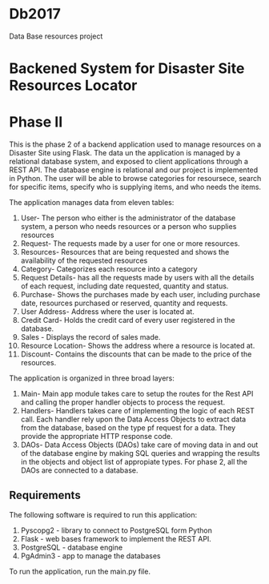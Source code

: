 # Db2017
Data Base resources project

# Backened System for Disaster Site Resources Locator
# Phase II


This is the phase 2 of a backend application used to manage resources on a Disaster Site using Flask.
The data un the application is managed by a relational database system, and exposed to client applications through
a REST API. The database engine is relational and our project is implemented in Python.
The user will be able to browse categories for resoursece, search for specific items, specify who is supplying items,
and who needs the items.

The application manages data from eleven tables:
1. User- The person who either is the administrator of the database system, a person who needs resources or a person who supplies resources
2. Request- The requests made by a user for one or more resources.
3. Resources- Resources that are being requested and shows the availability of the requested resources
4. Category- Categorizes each resource into a category
5. Request Details- has all the requests made by users with all the details of each request, including date requested, quantity and status.
6. Purchase- Shows the purchases made by each user, including purchase date, resources purchased or reserved, quantity and requests.
7. User Address- Address where the user is located at.
8. Credit Card- Holds the credit card of every user registered in the database.
9. Sales - Displays the record of sales made.
10. Resource Location- Shows the address where a resource is located at.
11. Discount- Contains the discounts that can be made to the price of the resources.

The application is organized in three broad layers:
1. Main- Main app module takes care to setup the routes for the Rest API and calling the proper handler objects
         to process the request.
2. Handlers- Handlers takes care of implementing the logic of each REST call.
             Each handler rely upon the Data Access Objects to extract data from the database,
             based on the type pf request for a data. They provide the appropriate HTTP response code.
3. DAOs- Data Access Objects (DAOs) take care of moving data in and out of the database engine by making SQL queries
         and wrapping the results in the objects and object list of appropiate types.
         For phase 2, all the DAOs are connected to a database.

## Requirements

The following software is required to run this application:
1. Pyscopg2 - library to connect to PostgreSQL form Python
2. Flask - web bases framework to implement the REST API.
3. PostgreSQL - database engine
4. PgAdmin3 - app to manage the databases

To run the application, run the main.py file.
